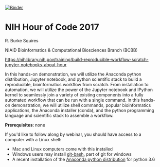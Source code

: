 [![Binder](https://mybinder.org/badge.svg)](https://mybinder.org/v2/gh/burkesquires/NIH_Hour_of_Code_2017/master)

# NIH Hour of Code 2017

R. Burke Squires

NIAID Bioinformatics & Computational Biosciences Branch (BCBB)

https://nihlibrary.nih.gov/training/build-reproducible-workflow-scratch-jupyter-notebooks-about-hour

In this hands-on demonstration, we will utilize the Anaconda python distribution, Jupyter notebook, and python scientific stack to build a reproducible, bioinformatics workflow from scratch. From installation to automation, we will utilize the power of the Jupyter notebook and IPython kernel to seamlessly join a variety of existing components into a fully automated workflow that can be run with a single command. In this hands-on demonstration, we will utilize shell commands, popular bioinformatics applications, the Anaconda installer (conda), and the python programming language and scientific stack to assemble a workflow.

__Prerequisites__: none

If you'd like to follow along by webinar, you should have access to a computer with a Linux shell:
- Mac and Linux computers come with this installed
- Windows users may install [git-bash](https://git-for-windows.github.io), part of git for windows
- A recent installation of the [Anaconda python distribution](https://www.anaconda.com/download) for python 3.6

